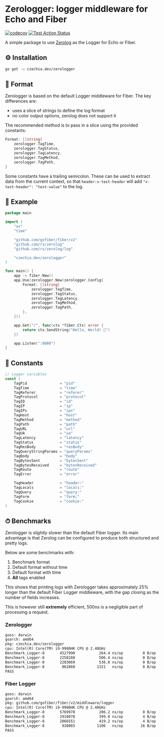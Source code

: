 # Zerologger: logger middleware for Echo and Fiber

[![codecov](https://codecov.io/gh/stellirin/fiber-zerologger/branch/main/graph/badge.svg?token=3FRCIF5YDW)](https://codecov.io/gh/stellirin/fiber-zerologger)
[![Test Action Status](https://github.com/stellirin/fiber-zerologger/workflows/Go/badge.svg)](https://github.com/stellirin/fiber-zerologger/actions?query=workflow%3AGo)

A simple package to use [Zerolog](https://github.com/rs/zerolog) as the Logger for Echo or Fiber.

## ⚙️ Installation

```sh
go get -u czechia.dev/zerologger
```

## 📝 Format

Zerologger is based on the default Logger middleware for Fiber. The key differences are:

* uses a slice of strings to define the log format
* no color output options, zerolog does not support it

The recommended method is to pass in a slice using the provided constants:

```go
Format: []string{
	zerologger.TagTime,
	zerologger.TagStatus,
	zerologger.TagLatency,
	zerologger.TagMethod,
	zerologger.TagPath,
}
```

Some constants have a trailing semicolon. These can be used to extract data from the current context, so that `header:x-test-header` will add `"x-test-header": "test-value"` to the log.

## 👀 Example

```go
package main

import (
	"os"
	"time"

	"github.com/gofiber/fiber/v2"
	"github.com/rs/zerolog"
	"github.com/rs/zerolog/log"

	"czechia.dev/zerologger"
)

func main() {
	app := fiber.New()
	app.Use(zerologger.New(zerologger.Config{
		Format: []string{
			zerologger.TagTime,
			zerologger.TagStatus,
			zerologger.TagLatency,
			zerologger.TagMethod,
			zerologger.TagPath,
		},
	}))

	app.Get("/", func(ctx *fiber.Ctx) error {
		return ctx.SendString("Hello, World! 👋")
	})

	app.Listen(":8080")
}
```

## 🧬 Constants

```go
// Logger variables
const (
	TagPid               = "pid"
	TagTime              = "time"
	TagReferer           = "referer"
	TagProtocol          = "protocol"
	TagID                = "id"
	TagIP                = "ip"
	TagIPs               = "ips"
	TagHost              = "host"
	TagMethod            = "method"
	TagPath              = "path"
	TagURL               = "url"
	TagUA                = "ua"
	TagLatency           = "latency"
	TagStatus            = "status"
	TagResBody           = "resBody"
	TagQueryStringParams = "queryParams"
	TagBody              = "body"
	TagBytesSent         = "bytesSent"
	TagBytesReceived     = "bytesReceived"
	TagRoute             = "route"
	TagError             = "error"

	TagHeader            = "header:"
	TagLocals            = "locals:"
	TagQuery             = "query:"
	TagForm              = "form:"
	TagCookie            = "cookie:"
)
```

## ⏱ Benchmarks

Zerologger is _slightly_ slower than the default Fiber logger. Its main advantage is that Zerolog can be configured to produce both structured and pretty logs.

Below are some benchmarks with:

1. Benchmark format
1. Default format without time
1. Default format with time
1. **All** tags enabled

This shows that printing logs with Zerologger takes approximately 25% longer than the default Fiber Logger middleware, with the gap closing as the number of fields increases.

This is however still **extremely** efficient, 500ns is a negligible part of processing a request.

### Zerologger

```txt
goos: darwin
goarch: amd64
pkg: czechia.dev/zerologger
cpu: Intel(R) Core(TM) i9-9980HK CPU @ 2.40GHz
Benchmark_Logger-8   	 4527990	       264.4 ns/op	       0 B/op	       0 allocs/op
Benchmark_Logger-8   	 2258288	       506.4 ns/op	       0 B/op	       0 allocs/op
Benchmark_Logger-8   	 2203069	       536.0 ns/op	       0 B/op	       0 allocs/op
Benchmark_Logger-8   	  862860	      1321   ns/op	       8 B/op	       1 allocs/op
PASS
```

### Fiber Logger

```txt
goos: darwin
goarch: amd64
pkg: github.com/gofiber/fiber/v2/middleware/logger
cpu: Intel(R) Core(TM) i9-9980HK CPU @ 2.40GHz
Benchmark_Logger-8   	 5769978	       206.2 ns/op	       0 B/op	       0 allocs/op
Benchmark_Logger-8   	 2918078	       399.8 ns/op	       4 B/op	       1 allocs/op
Benchmark_Logger-8   	 2866551	       419.2 ns/op	       4 B/op	       1 allocs/op
Benchmark_Logger-8   	  938065	      1106   ns/op	      16 B/op	       2 allocs/op
PASS
```
